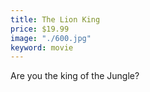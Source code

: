 ```yaml
---
title: The Lion King
price: $19.99
image: "./600.jpg"
keyword: movie
---
```

Are you the king of the Jungle?